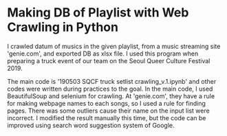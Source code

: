 # Making DB of Playlist with Web Crawling in Python

I crawled datum of musics in the given playlist, from a music streaming site 'genie.com', and exported DB as xlsx file. I used this program when preparing a truck event of our team on the Seoul Queer Culture Festival 2019.

The main code is '190503 SQCF truck setlist crawling_v.1.ipynb' and other codes were written during practices to the goal. In the main code, I used BeautifulSoup and selenium for crawling. At 'genie.com', they have a rule for making webpage names to each songs, so I used a rule for finding pages. There was some outliers cause their name on the input list were incorrect. I modified the result manually this time, but the code can be improved using search word suggestion system of Google.

